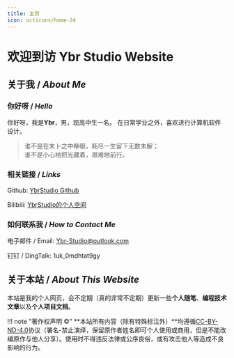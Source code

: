 ```yaml
---
title: 主页
icon: octicons/home-24
---
```


# 欢迎到访 Ybr Studio Website

## 关于我 / *About Me*
### 你好呀 / *Hello*
你好呀，我是**Ybr**，男，现高中生一名。
在日常学业之外，喜欢进行计算机软件设计。

> 谁不是在未卜之中睁眼，耗尽一生留下无数未解； <br>
> 谁不是小心地把光藏着，艰难地前行。

### 相关链接 / *Links*
Github: <a href="https://github.com/YbrStudio" target="_blank">YbrStudio Github</a>

Bilibili: <a href="https://space.bilibili.com/1369096401/" target="_blank">YbrStudio的个人空间</a>

### 如何联系我 / *How to Contact Me*
电子邮件 / Email: Ybr-Studio@outlook.com

钉钉 / DingTalk: 1uk_0mdhtat9gy

## 关于本站 / *About This Website*
本站是我的个人网页，会不定期（真的非常不定期）更新一些**个人随笔**、**编程技术文章**以及**个人项目文档**。

!!! note "著作权声明 ©"
    **本站所有内容（除有特殊标注外）**均遵循<a href="https://creativecommons.org/licenses/by-nd/4.0/" target="_blank">CC-BY-ND-4.0</a>协议（署名-禁止演绎，保留原作者姓名即可个人使用或商用，但是不能改编原作与他人分享）。使用时不得违反法律或公序良俗，或有攻击他人等造成不良影响的行为。